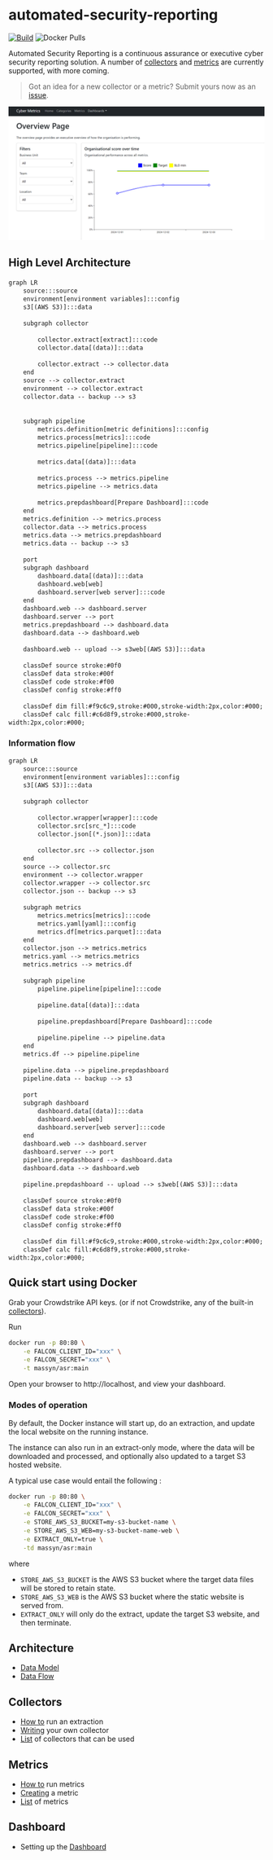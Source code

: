 # automated-security-reporting

[![Build](https://github.com/massyn/automated-security-reporting/actions/workflows/build.yml/badge.svg)](https://github.com/massyn/automated-security-reporting/actions/workflows/build.yml) ![Docker Pulls](https://img.shields.io/docker/pulls/massyn/asr)

Automated Security Reporting is a continuous assurance or executive cyber security reporting solution.  A number of [collectors](00-docs/collectors.md) and [metrics](00-docs/metrics.md) are currently supported, with more coming.

> Got an idea for a new collector or a metric?  Submit yours now as an [issue](https://github.com/massyn/automated-security-reporting/issues/new).

![overview](00-docs/overview.png)

## High Level Architecture

```mermaid
graph LR
    source:::source
    environment[environment variables]:::config
    s3[(AWS S3)]:::data

    subgraph collector
        
        collector.extract[extract]:::code
        collector.data[(data)]:::data

        collector.extract --> collector.data
    end
    source --> collector.extract
    environment --> collector.extract
    collector.data -- backup --> s3

    
    subgraph pipeline
        metrics.definition[metric definitions]:::config
        metrics.process[metrics]:::code
        metrics.pipeline[pipeline]:::code

        metrics.data[(data)]:::data

        metrics.process --> metrics.pipeline
        metrics.pipeline --> metrics.data

        metrics.prepdashboard[Prepare Dashboard]:::code
    end
    metrics.definition --> metrics.process
    collector.data --> metrics.process
    metrics.data --> metrics.prepdashboard
    metrics.data -- backup --> s3
    
    port
    subgraph dashboard
        dashboard.data[(data)]:::data
        dashboard.web[web]
        dashboard.server[web server]:::code
    end
    dashboard.web --> dashboard.server
    dashboard.server --> port
    metrics.prepdashboard --> dashboard.data
    dashboard.data --> dashboard.web

    dashboard.web -- upload --> s3web[(AWS S3)]:::data

    classDef source stroke:#0f0
    classDef data stroke:#00f
    classDef code stroke:#f00
    classDef config stroke:#ff0

    classDef dim fill:#f9c6c9,stroke:#000,stroke-width:2px,color:#000;
    classDef calc fill:#c6d8f9,stroke:#000,stroke-width:2px,color:#000;
```

### Information flow

```mermaid
graph LR
    source:::source
    environment[environment variables]:::config
    s3[(AWS S3)]:::data

    subgraph collector
        
        collector.wrapper[wrapper]:::code
        collector.src[src_*]:::code
        collector.json[(*.json)]:::data

        collector.src --> collector.json
    end
    source --> collector.src
    environment --> collector.wrapper
    collector.wrapper --> collector.src
    collector.json -- backup --> s3

    subgraph metrics
        metrics.metrics[metrics]:::code
        metrics.yaml[yaml]:::config
        metrics.df[metrics.parquet]:::data
    end
    collector.json --> metrics.metrics
    metrics.yaml --> metrics.metrics
    metrics.metrics --> metrics.df

    subgraph pipeline
        pipeline.pipeline[pipeline]:::code

        pipeline.data[(data)]:::data

        pipeline.prepdashboard[Prepare Dashboard]:::code

        pipeline.pipeline --> pipeline.data
    end
    metrics.df --> pipeline.pipeline
    
    pipeline.data --> pipeline.prepdashboard
    pipeline.data -- backup --> s3
    
    port
    subgraph dashboard
        dashboard.data[(data)]:::data
        dashboard.web[web]
        dashboard.server[web server]:::code
    end
    dashboard.web --> dashboard.server
    dashboard.server --> port
    pipeline.prepdashboard --> dashboard.data
    dashboard.data --> dashboard.web

    pipeline.prepdashboard -- upload --> s3web[(AWS S3)]:::data

    classDef source stroke:#0f0
    classDef data stroke:#00f
    classDef code stroke:#f00
    classDef config stroke:#ff0

    classDef dim fill:#f9c6c9,stroke:#000,stroke-width:2px,color:#000;
    classDef calc fill:#c6d8f9,stroke:#000,stroke-width:2px,color:#000;
```

## Quick start using Docker

Grab your Crowdstrike API keys. (or if not Crowdstrike, any of the built-in [collectors](00-docs/collectors.md)).

Run

```bash
docker run -p 80:80 \
    -e FALCON_CLIENT_ID="xxx" \
    -e FALCON_SECRET="xxx" \
    -t massyn/asr:main 
```

Open your browser to http://localhost, and view your dashboard.

### Modes of operation

By default, the Docker instance will start up, do an extraction, and update the local website on the running instance.

The instance can also run in an extract-only mode, where the data will be downloaded and processed, and optionally also updated to a target S3 hosted website.

A typical use case would entail the following :

```bash
docker run -p 80:80 \
    -e FALCON_CLIENT_ID="xxx" \
    -e FALCON_SECRET="xxx" \
    -e STORE_AWS_S3_BUCKET=my-s3-bucket-name \
    -e STORE_AWS_S3_WEB=my-s3-bucket-name-web \
    -e EXTRACT_ONLY=true \
    -td massyn/asr:main 
```

where

* `STORE_AWS_S3_BUCKET` is the AWS S3 bucket where the target data files will be stored to retain state.
* `STORE_AWS_S3_WEB` is the AWS S3 bucket where the static website is served from.
* `EXTRACT_ONLY` will only do the extract, update the target S3 website, and then terminate.

## Architecture

* [Data Model](00-docs/data-model.md)
* [Data Flow](00-docs/data-flow.md)

## Collectors

* [How to](00-docs/how-to-run-an-extraction.md) run an extraction
* [Writing](00-docs/writing-a-collector.md) your own collector
* [List](00-docs/collectors.md) of collectors that can be used

## Metrics

* [How to](00-docs/how-to-run-metrics.md) run metrics
* [Creating](00-docs/create-a-metric.md) a metric
* [List](00-docs/metrics.md) of metrics

## Dashboard

* Setting up the [Dashboard](00-docs/dashboard.md)